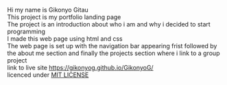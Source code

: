 
Hi my name is Gikonyo Gitau
</br>
This project is my portfolio landing page
</br>
The project is an introduction about who i am and why i decided to start programming
</br>
I made this web page using html and css 
</br>
The web page is set up with the navigation bar appearing frist followed by the about me section and finally the projects section where i link to a group project
</br> 
link to live site https://gikonyog.github.io/GikonyoG/
</br>
licenced under <a href="https://github.com/GikonyoG/GikonyoG/blob/master/LICENSE">MIT LICENSE</a>
